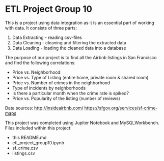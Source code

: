 # ETL Project Group 10

This is a project using data integration as it is an essential part of working with data. It consists of three parts:

1. Data Extracting -  reading csv-files
2. Data Cleaning - cleaning and filtering the extracted data
3. Data Loading - loading the cleaned data into a database

 The purpose of our project is to find all the Airbnb listings in San Francisco and find the following correlations:

- Price vs. Neighborhood
- Price vs. Type of Listing (entire home, private room & shared room)
- Price vs. Number of crimes in the neighborhood
- Type of incidents by neighborhoods
- Is there a particular month when the crime rate is spiked?
- Price vs. Popularity of the listing (number of reviews)

Data sources:
http://insideairbnb.com/
https://sfgov.org/services/sf-crime-maps

This project was completed using Jupiter Notebook and MySQLWorkbench. Files included within this project:

* this README.md
* etl_project_group10.ipynb 
* sf_crime.csv  
* listings.csv